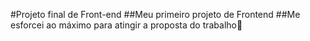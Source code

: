 #Projeto final de Front-end
##Meu primeiro projeto de Frontend
##Me esforcei ao máximo para atingir a proposta do trabalho🥰
